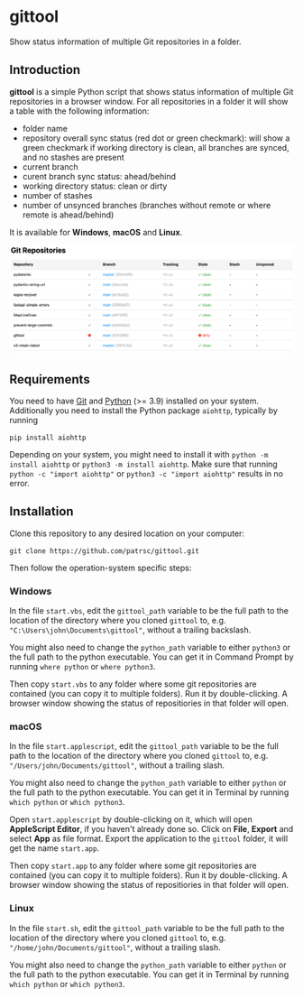 # gittool

Show status information of multiple Git repositories in a folder.

## Introduction

**gittool** is a simple Python script that shows status information of multiple Git repositories
in a browser window. For all repositories in a folder it will show a table with the following
information:
* folder name
* repository overall sync status (red dot or green checkmark): will show a green checkmark if
  working directory is clean, all branches are synced, and no stashes are present
* current branch
* curent branch sync status: ahead/behind
* working directory status: clean or dirty
* number of stashes
* number of unsynced branches (branches without remote or where remote is ahead/behind)

It is available for **Windows**, **macOS** and **Linux**.

![Screenshot](screenshot.png)

## Requirements

You need to have [Git](https://git-scm.com/) and [Python](https://www.python.org/) (>= 3.9)
installed on your system. Additionally you need to install the Python package `aiohttp`,
typically by running

```
pip install aiohttp
```

Depending on your system, you might need to install it with `python -m install aiohttp` or
`python3 -m install aiohttp`. Make sure that running `python -c "import aiohttp"` or
`python3 -c "import aiohttp"` results in no error.

## Installation

Clone this repository to any desired location on your computer:

```
git clone https://github.com/patrsc/gittool.git
```

Then follow the operation-system specific steps:

### Windows

In the file `start.vbs`, edit the `gittool_path` variable to be the full path to the location of
the directory where you cloned `gittool` to, e.g. `"C:\Users\john\Documents\gittool"`, without
a trailing backslash.

You might also need to change the `python_path` variable to either `python3` or the full path to
the python executable. You can get it in Command Prompt by running `where python` or
`where python3`.

Then copy `start.vbs` to any folder where some git repositories are contained (you can copy it to
multiple folders). Run it by double-clicking. A browser window showing the status of repositiories
in that folder will open.

### macOS

In the file `start.applescript`, edit the `gittool_path` variable to be the full path to the location of
the directory where you cloned `gittool` to, e.g. `"/Users/john/Documents/gittool"`, without
a trailing slash.

You might also need to change the `python_path` variable to either `python` or the full path to
the python executable. You can get it in Terminal by running `which python` or
`which python3`.

Open `start.applescript` by double-clicking on it, which will open **AppleScript Editor**, if
you haven't already done so. Click on **File**, **Export** and select **App** as file format.
Export the application to the `gittool` folder, it will get the name `start.app`.

Then copy `start.app` to any folder where some git repositories are contained (you can copy it to
multiple folders). Run it by double-clicking. A browser window showing the status of repositiories
in that folder will open.

### Linux

In the file `start.sh`, edit the `gittool_path` variable to be the full path to the location of
the directory where you cloned `gittool` to, e.g. `"/home/john/Documents/gittool"`, without
a trailing slash.

You might also need to change the `python_path` variable to either `python` or the full path to
the python executable. You can get it in Terminal by running `which python` or
`which python3`.
